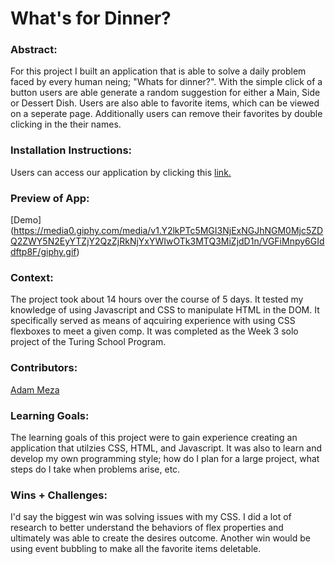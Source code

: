 # What's for Dinner? 

### Abstract:
For this project I built an application that is able to solve a daily problem faced by every human neing; "Whats for dinner?". With the simple click of a button users are able generate a random suggestion for either a Main, Side or Dessert Dish. Users are also able to favorite items, which can be viewed on a seperate page. Additionally users can remove their favorites by double clicking in the their names. 

### Installation Instructions:
Users can access our application by clicking this [link.](https://adam-meza.github.io/whats-for-dinner/)


### Preview of App:
[Demo]  (https://media0.giphy.com/media/v1.Y2lkPTc5MGI3NjExNGJhNGM0Mjc5ZDQ2ZWY5N2EyYTZjY2QzZjRkNjYxYWIwOTk3MTQ3MiZjdD1n/VGFiMnpy6GIddftp8F/giphy.gif)

### Context:
The project took about 14 hours over the course of 5 days. It tested my knowledge of using Javascript and CSS to manipulate HTML in the DOM. It specifically served as means of aqcuiring experience with using CSS flexboxes to meet a given comp. It was completed as the Week 3 solo project of the Turing School Program. 

### Contributors:

[Adam Meza](https://github.com/adam-meza) 

### Learning Goals:
The learning goals of this project were to gain experience creating an application that utilzies CSS, HTML, and Javascript. It was also to learn and develop my own programming style; how do I plan for a large project, what steps do I take when problems arise, etc. 

### Wins + Challenges:
I'd say the biggest win was solving issues with my CSS. I did a lot of research to better understand the behaviors of flex properties and ultimately was able to create the desires outcome. Another win would be using event bubbling to make all the favorite items deletable. 
